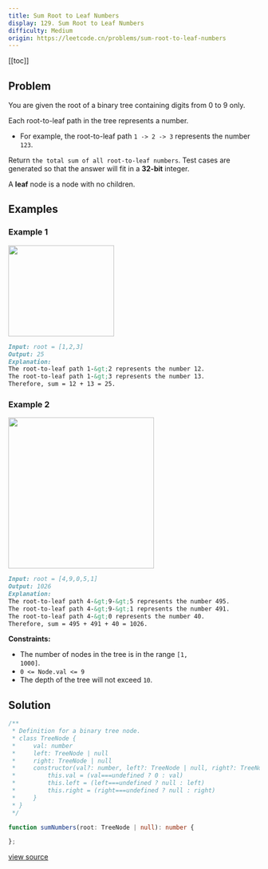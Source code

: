 ```yaml
---
title: Sum Root to Leaf Numbers
display: 129. Sum Root to Leaf Numbers
difficulty: Medium
origin: https://leetcode.cn/problems/sum-root-to-leaf-numbers
---
```


[[toc]]

## Problem

You are given the root of a binary tree containing digits from 0 to 9 only.

Each root-to-leaf path in the tree represents a number.

- For example, the root-to-leaf path <code>1 -&gt; 2 -&gt; 3</code> represents the number <code>123</code>.

Return `the total sum of all root-to-leaf numbers`. Test cases are generated so that the answer will fit in a **32-bit** integer.

A **leaf** node is a node with no children.

## Examples

### Example 1

<img alt="" src="https://assets.leetcode.com/uploads/2021/02/19/num1tree.jpg" style="width: 212px; height: 182px;" />

```md
Input: root = [1,2,3]
Output: 25
Explanation:
The root-to-leaf path 1-&gt;2 represents the number 12.
The root-to-leaf path 1-&gt;3 represents the number 13.
Therefore, sum = 12 + 13 = 25.
```

### Example 2

<img alt="" src="https://assets.leetcode.com/uploads/2021/02/19/num2tree.jpg" style="width: 292px; height: 302px;" />

```md
Input: root = [4,9,0,5,1]
Output: 1026
Explanation:
The root-to-leaf path 4-&gt;9-&gt;5 represents the number 495.
The root-to-leaf path 4-&gt;9-&gt;1 represents the number 491.
The root-to-leaf path 4-&gt;0 represents the number 40.
Therefore, sum = 495 + 491 + 40 = 1026.
```

**Constraints:**

- The number of nodes in the tree is in the range <code>[1, 1000]</code>.
- <code>0 &lt;= Node.val &lt;= 9</code>
- The depth of the tree will not exceed <code>10</code>.

## Solution

```ts
/**
 * Definition for a binary tree node.
 * class TreeNode {
 *     val: number
 *     left: TreeNode | null
 *     right: TreeNode | null
 *     constructor(val?: number, left?: TreeNode | null, right?: TreeNode | null) {
 *         this.val = (val===undefined ? 0 : val)
 *         this.left = (left===undefined ? null : left)
 *         this.right = (right===undefined ? null : right)
 *     }
 * }
 */

function sumNumbers(root: TreeNode | null): number {

};
```

[view source](https://leetcode.cn/problems/sum-root-to-leaf-numbers)
